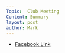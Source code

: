 ```yaml
---
Topic:  Club Meeting
Content: Summary
layout: post
author: Mark
---
```





* [Facebook Link](https://www.facebook.com/1481985248595237/posts/2126001464193609/)


